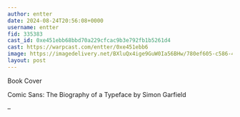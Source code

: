```yaml
---
author: entter
date: 2024-08-24T20:56:08+0000
username: entter
fid: 335383
cast_id: 0xe451ebb68bbd70a229cfcac9b3e792fb1b5261d4
cast: https://warpcast.com/entter/0xe451ebb6
image: https://imagedelivery.net/BXluQx4ige9GuW0Ia56BHw/780ef605-c586-4ead-12c4-df7d0313b000/original
layout: post
---
```

Book Cover  
  
Comic Sans: The Biography of a Typeface by Simon Garfield	  
  
–  

<img src='https://imagedelivery.net/BXluQx4ige9GuW0Ia56BHw/780ef605-c586-4ead-12c4-df7d0313b000/original' alt='' referrerpolicy='no-referrer'/>